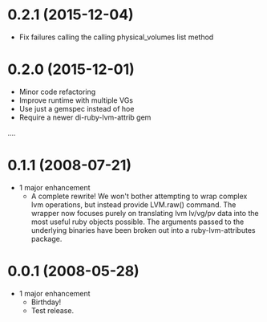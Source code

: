 # 0.2.1 (2015-12-04)
- Fix failures calling the calling physical_volumes list method

# 0.2.0 (2015-12-01)
- Minor code refactoring
- Improve runtime with multiple VGs
- Use just a gemspec instead of hoe
- Require a newer di-ruby-lvm-attrib gem

....

# 0.1.1 (2008-07-21)
- 1 major enhancement
  - A complete rewrite! We won't bother attempting to wrap complex lvm operations, but instead provide LVM.raw() command. The wrapper now focuses purely on translating lvm lv/vg/pv data into the most useful ruby objects possible. The arguments passed to the underlying binaries have been broken out into a ruby-lvm-attributes package.

# 0.0.1 (2008-05-28)
- 1 major enhancement
  - Birthday!
  - Test release.
